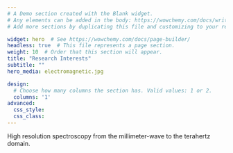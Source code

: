 ```yaml
---
# A Demo section created with the Blank widget.
# Any elements can be added in the body: https://wowchemy.com/docs/writing-markdown-latex/
# Add more sections by duplicating this file and customizing to your requirements.

widget: hero  # See https://wowchemy.com/docs/page-builder/
headless: true  # This file represents a page section.
weight: 10  # Order that this section will appear.
title: "Research Interests"
subtitle: ""
hero_media: electromagnetic.jpg

design:
  # Choose how many columns the section has. Valid values: 1 or 2.
  columns: '1'
advanced:
  css_style:
  css_class:
---
```


High resolution spectroscopy from the millimeter-wave to the terahertz domain.
